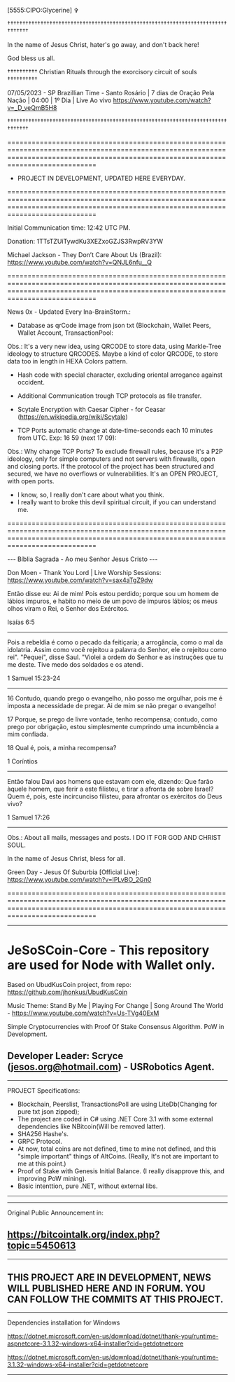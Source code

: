 [5555:CIPO:Glycerine] ✞

††††††††††††††††††††††††††††††††††††††††††††††††††††††††††††††††††††††††††††††††

In the name of Jesus Christ, hater's go away, and don't back here! 

God bless us all.

†††††††††† Christian Rituals through the exorcisory circuit of souls ††††††††††

 07/05/2023 - SP Brazillian Time - Santo Rosário | 7 dias de Oração Pela Nação | 04:00 | 1º Dia | Live Ao vivo https://www.youtube.com/watch?v=_D_veQmB5H8


††††††††††††††††††††††††††††††††††††††††††††††††††††††††††††††††††††††††††††††††

========================================================================================================================================================================================

- PROJECT IN DEVELOPMENT, UPDATED HERE EVERYDAY.

========================================================================================================================================================================================


Initial Communication time: 12:42 UTC PM.

Donation: 1TTsTZUiTywdKu3XEZxoGZJS3RwpRV3YW

Michael Jackson - They Don’t Care About Us (Brazil): https://www.youtube.com/watch?v=QNJL6nfu__Q


========================================================================================================================================================================================

News 0x - Updated Every Ina-BrainStorm.:

- Database as qrCode image from json txt (Blockchain, Wallet Peers, Wallet Account, TransactionPool:

Obs.: It's a very new idea, using QRCODE to store data, using Markle-Tree ideology to structure QRCODES. Maybe a kind of color QRCODE, to store data too in length in HEXA Colors pattern.

- Hash code with special character, excluding oriental arrogance against occident.

- Additional Communication trough TCP protocols as file transfer.

- Scytale Encryption with Caesar Cipher - for Ceasar (https://en.wikipedia.org/wiki/Scytale)

- TCP Ports automatic change at date-time-seconds each 10 minutes from UTC. Exp:  16 59 (next 17 09):

Obs.: Why change TCP Ports? To exclude firewall rules, because it's a P2P ideology, only for simple computers and not servers with firewalls, open and closing ports. If the protocol of the project has been structured and secured, we have no overflows or vulnerabilities. It's an OPEN PROJECT, with open ports.



- I know, so, I really don't care about what you think.
- I really want to broke this devil spiritual circuit, if you can understand me.


========================================================================================================================================================================================

--- Bíblia Sagrada - Ao meu Senhor Jesus Cristo ---


Don Moen - Thank You Lord | Live Worship Sessions: https://www.youtube.com/watch?v=sax4aTgZ9dw


Então disse eu: Ai de mim! Pois estou perdido; porque sou um homem de lábios impuros, e habito no meio de um povo de impuros lábios; os meus olhos viram o Rei, o Senhor dos Exércitos.

Isaías 6:5

---

Pois a rebeldia
é como o pecado da feitiçaria;
a arrogância, como o mal da idolatria.
Assim como você rejeitou
a palavra do Senhor,
ele o rejeitou como rei". "Pequei", disse Saul. "Violei a ordem do Senhor e as instruções que tu me deste. Tive medo dos soldados e os atendi.

1 Samuel 15:23-24

---

16 Contudo, quando prego o evangelho, não posso me orgulhar, pois me é imposta a necessidade de pregar. Ai de mim se não pregar o evangelho! 

17 Porque, se prego de livre vontade, tenho recompensa; contudo, como prego por obrigação, estou simplesmente cumprindo uma incumbência a mim confiada. 

18 Qual é, pois, a minha recompensa?

1 Coríntios

---

Então falou Davi aos homens que estavam com ele, dizendo: Que farão àquele homem, que ferir a este filisteu, e tirar a afronta de sobre Israel? Quem é, pois, este incircunciso filisteu, para afrontar os exércitos do Deus vivo?

1 Samuel 17:26

---

Obs.: About all mails, messages and posts. I DO IT FOR GOD AND CHRIST SOUL.


In the name of Jesus Christ, bless for all.

Green Day - Jesus Of Suburbia [Official Live]: https://www.youtube.com/watch?v=lPLvBO_2Gn0

========================================================================================================================================================================================

--------------------------------------------------------------------------------------
# JeSoSCoin-Core - This repository are used for Node with Wallet only.

Based on UbudKusCoin project, from repo: https://github.com/jhonkus/UbudKusCoin

Music Theme: Stand By Me | Playing For Change | Song Around The World - https://www.youtube.com/watch?v=Us-TVg40ExM

Simple Cryptocurrencies with Proof Of Stake  Consensus Algorithm. PoW in Development.

Developer Leader: Scryce (jesos.org@hotmail.com) - USRobotics Agent.
--------------------------------------------------------------------------------------


--------------------------------------------------------------------------------------
PROJECT Specifications:

- Blockchain, Peerslist, TransactionsPoll are using LiteDb(Changing for pure txt json zipped);
- The project are coded in C# using .NET Core 3.1 with some external dependencies like NBitcoin(Will be removed latter).
- SHA256 Hashe's.
- GRPC Protocol.
- At now, total coins are not defined, time to mine not defined, and this "simple important" things of AltCoins. (Really, It's not are important to me at this point.)
- Proof of Stake with Genesis Initial Balance. (I really disapprove this, and improving PoW mining).
- Basic intenttion, pure .NET, without external libs.
--------------------------------------------------------------------------------------


--------------------------------------------------------------------------------------
Original Public Announcement in:

https://bitcointalk.org/index.php?topic=5450613
--------------------------------------------------------------------------------------


--------------------------------------------------------------------------------------
THIS PROJECT ARE IN DEVELOPMENT, NEWS WILL PUBLISHED HERE AND IN FORUM.
YOU CAN FOLLOW THE COMMITS AT THIS PROJECT.
--------------------------------------------------------------------------------------


--------------------------------------------------------------------------------------
Dependencies installation for Windows

https://dotnet.microsoft.com/en-us/download/dotnet/thank-you/runtime-aspnetcore-3.1.32-windows-x64-installer?cid=getdotnetcore

https://dotnet.microsoft.com/en-us/download/dotnet/thank-you/runtime-3.1.32-windows-x64-installer?cid=getdotnetcore

--------------------------------------------------------------------------------------
